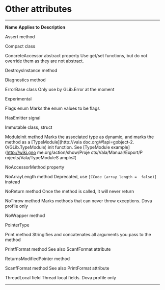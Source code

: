 <div id="other-attributes" class="section level1">

Other attributes
================

  ------------------------ ------------------------ ------------------------
  **Name**                 **Applies to**           **Description**

  Assert                   method                   

  Compact                  class                    

  ConcreteAccessor         abstract property        Use get/set functions,
                                                    but do not override them
                                                    as they are not
                                                    abstract.

  DestroysInstance         method                   

  Diagnostics              method                   

  ErrorBase                class                    Only use by GLib.Error
                                                    at the moment

  Experimental                                      

  Flags                    enum                     Marks the enum values to
                                                    be flags

  HasEmitter               signal                   

  Immutable                class, struct            

  ModuleInit               method                   Marks the associated
                                                    type as dynamic, and
                                                    marks the method as a
                                                    [TypeModule](http://vala
                                                    doc.org/#!api=gobject-2.
                                                    0/GLib.TypeModule)
                                                    init function. See
                                                    [TypeModule
                                                    example](http://wiki.gno
                                                    me.org/action/show/Proje
                                                    cts/Vala/Manual/Export/P
                                                    rojects/Vala/TypeModuleS
                                                    ample#)

  NoAccessorMethod         property                 

  NoArrayLength            method                   Deprecated, use
                                                    `[CCode (array_length = 
                                                    false)]`
                                                    instead

  NoReturn                 method                   Once the method is
                                                    called, it will never
                                                    return

  NoThrow                  method                   Marks methods that can
                                                    never throw exceptions.
                                                    Dova profile only

  NoWrapper                method                   

  PointerType                                       

  Print                    method                   Stringifies and
                                                    concatenates all
                                                    arguments you pass to
                                                    the method

  PrintfFormat             method                   See also ScanfFormat
                                                    attribute

  ReturnsModifiedPointer   method                   

  ScanfFormat              method                   See also PrintFormat
                                                    attribute

  ThreadLocal              field                    Thread local fields.
                                                    Dova profile only
  ------------------------ ------------------------ ------------------------

</div>
